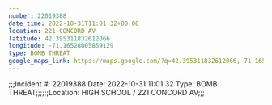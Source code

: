 ```yaml
---
number: 22019388
date_time: 2022-10-31T11:01:32+00:00
location: 221 CONCORD AV
latitude: 42.395311832612066
longitude: -71.16528005859129
type: BOMB THREAT
google_maps_link: https://maps.google.com/?q=42.395311832612066,-71.16528005859129
---
```


;;;Incident #: 22019388  Date: 2022-10-31 11:01:32   Type: BOMB THREAT;;;;;;Location: HIGH SCHOOL / 221 CONCORD AV;;;

